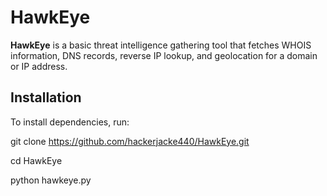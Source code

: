 # HawkEye

**HawkEye** is a basic threat intelligence gathering tool that fetches WHOIS information, DNS records, reverse IP lookup, and geolocation for a domain or IP address.

## Installation

To install dependencies, run:

git clone https://github.com/hackerjacke440/HawkEye.git

cd HawkEye


python hawkeye.py
